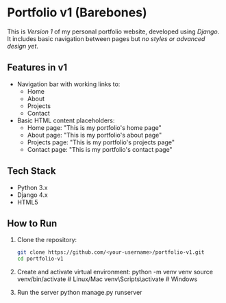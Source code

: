 # Portfolio v1 (Barebones)

This is *Version 1* of my personal portfolio website, developed using *Django*.  
It includes basic navigation between pages but *no styles or advanced design yet*.

## Features in v1
- Navigation bar with working links to:
  - Home
  - About
  - Projects
  - Contact
- Basic HTML content placeholders:
  - Home page: "This is my portfolio's home page"
  - About page: "This is my portfolio's about page"
  - Projects page: "This is my portfolio's projects page"
  - Contact page: "This is my portfolio's contact page"

## Tech Stack
- Python 3.x
- Django 4.x
- HTML5

## How to Run
1. Clone the repository:
   ```bash
   git clone https://github.com/<your-username>/portfolio-v1.git
   cd portfolio-v1

2. Create and activate virtual environment:
     python -m venv venv
     source venv/bin/activate   # Linux/Mac
     venv\Scripts\activate      # Windows

3. Run the server
     python manage.py runserver
